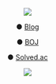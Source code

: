<p align="center"><img src="https://capsule-render.vercel.app/api?type=Waving&color=99CCFF&height=200&section=header&text=wjh2335%20Github%20Profile&fontColor=6666FF&fontSize=30"></p>

<p align="center">● <a href="https://blog.naver.com/wjh2335">Blog</a></p>
<p align="center">● <a href="https://www.acmicpc.net/user/wjh2335">BOJ</a></p>
<p align="center">● <a href="https://solved.ac/profile/wjh2335">Solved.ac</a></p>

<p align="center"><a href="https://solved.ac/wjh2335"><img src="http://mazassumnida.wtf/api/v2/generate_badge?boj=wjh2335"></a></p>


